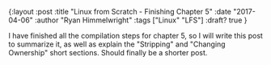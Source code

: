 {:layout :post
:title  "Linux from Scratch - Finishing Chapter 5"
:date "2017-04-06"
:author "Ryan Himmelwright"
:tags ["Linux" "LFS"]
:draft? true
}

I have finished all the compilation steps for chapter 5, so I will write this post to summarize it, as well as explain the "Stripping" and "Changing Ownership" short sections. Should finally be a shorter post.
